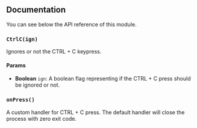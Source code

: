 ## Documentation

You can see below the API reference of this module.

### `CtrlC(ign)`
Ignores or not the CTRL + C keypress.

#### Params

- **Boolean** `ign`: A boolean flag representing if the CTRL + C press should be ignored or not.

### `onPress()`
A custom handler for CTRL + C press. The default handler
will close the process with zero exit code.

